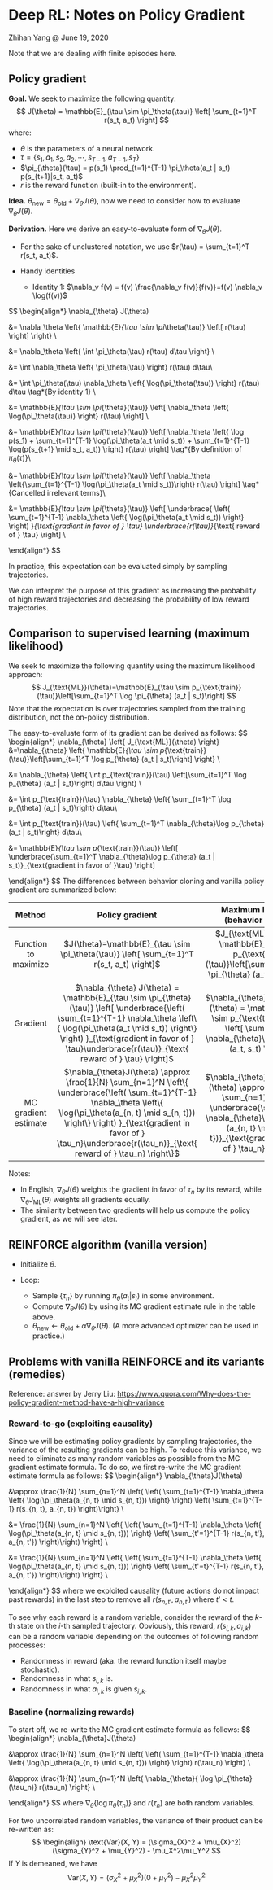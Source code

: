 # Deep RL: Notes on Policy Gradient

Zhihan Yang @ June 19, 2020

Note that we are dealing with finite episodes here.

## Policy gradient

**Goal.** We seek to maximize the following quantity:
$$
J(\theta) = \mathbb{E}_{\tau \sim \pi_\theta(\tau)} \left[ \sum_{t=1}^T r(s_t, a_t) \right]
$$
where:

- $\theta$ is the parameters of a neural network.
- $\tau = \{s_1, a_1, s_2, a_2, \cdots, s_{T-1}, a_{T-1}, s_T \}$
- $\pi_{\theta}(\tau) = p(s_1) \prod_{t=1}^{T-1} \pi_\theta(a_t | s_t) p(s_{t+1}|s_t, a_t)$
- $r$ is the reward function (built-in to the environment).

**Idea.** $\theta_{\text{new}} = \theta_{\text{old}} + \nabla_{\theta} J(\theta)$, now we need to consider how to evaluate $\nabla_{\theta} J(\theta)$.

**Derivation.** Here we derive an easy-to-evaluate form of $\nabla_{\theta} J(\theta)$. 

- For the sake of unclustered notation, we use $r(\tau) = \sum_{t=1}^T r(s_t, a_t)$.

- Handy identities
    - Identity 1: $\nabla_v f(v) = f(v) \frac{\nabla_v f(v)}{f(v)}=f(v) \nabla_v \log(f(v))$

$$
\begin{align*}
\nabla_{\theta} J(\theta) 

&= \nabla_\theta \left\{ \mathbb{E}_{\tau \sim \pi_\theta(\tau)} \left[ r(\tau) \right] \right\} \\

&= \nabla_\theta \left\{ \int \pi_\theta(\tau) r(\tau) d\tau \right\} \\

&= \int \nabla_\theta \left\{ \pi_\theta(\tau) \right\} r(\tau) d\tau\\

&= \int \pi_\theta(\tau) \nabla_\theta \left\{ \log(\pi_\theta(\tau)) \right\} r(\tau) d\tau \tag*{By identity 1} \\

&= \mathbb{E}_{\tau \sim \pi_{\theta}(\tau)} \left[ \nabla_\theta \left\{ \log(\pi_\theta(\tau)) \right\} r(\tau) \right] \\

&= \mathbb{E}_{\tau \sim \pi_{\theta}(\tau)} \left[ \nabla_\theta \left\{ \log p(s_1) + \sum_{t=1}^{T-1} \log(\pi_\theta(a_t \mid s_t)) + \sum_{t=1}^{T-1} \log(p(s_{t+1} \mid s_t, a_t)) \right\} r(\tau) \right] \tag*{By definition of $\pi_\theta(\tau)$}\\

&= \mathbb{E}_{\tau \sim \pi_{\theta}(\tau)} \left[ \nabla_\theta \left\{\sum_{t=1}^{T-1} \log(\pi_\theta(a_t \mid s_t))\right\} r(\tau) \right] \tag*{Cancelled irrelevant terms}\\

&= 
\mathbb{E}_{\tau \sim \pi_{\theta}(\tau)} \left[ 
\underbrace{
\left( \sum_{t=1}^{T-1} \nabla_\theta \left\{ \log(\pi_\theta(a_t \mid s_t)) \right\} \right) 
}_{\text{gradient in favor of } \tau}
\underbrace{r(\tau)}_{\text{ reward of } \tau} 
\right] \\

\end{align*}
$$

In practice, this expectation can be evaluated simply by sampling trajectories.

We can interpret the purpose of this gradient as increasing the probability of high reward trajectories and decreasing the probability of low reward trajectories.

## Comparison to supervised learning (maximum likelihood)

We seek to maximize the following quantity using the maximum likelihood approach:
$$
J_{\text{ML}}(\theta)=\mathbb{E}_{\tau \sim p_{\text{train}}(\tau)}\left[\sum_{t=1}^T \log \pi_{\theta} (a_t | s_t)\right]
$$
Note that the expectation is over trajectories sampled from the training distribution, not the on-policy distribution.

The easy-to-evaluate form of its gradient can be derived as follows: 
$$
\begin{align*}
\nabla_{\theta} \left\{ J_{\text{ML}}(\theta) \right\} &=\nabla_{\theta} \left\{ \mathbb{E}_{\tau \sim p_{\text{train}}(\tau)}\left[\sum_{t=1}^T \log p_{\theta} (a_t | s_t)\right]  \right\} \\

&= \nabla_{\theta} \left\{ \int p_{\text{train}}(\tau) \left[\sum_{t=1}^T \log p_{\theta} (a_t | s_t)\right] d\tau \right\} \\

&= \int  p_{\text{train}}(\tau) \nabla_{\theta} \left\{ \sum_{t=1}^T \log p_{\theta} (a_t | s_t)\right\} d\tau\\

&= \int  p_{\text{train}}(\tau) \left\{ \sum_{t=1}^T  \nabla_{\theta}\log p_{\theta} (a_t | s_t)\right\} d\tau\\

&= \mathbb{E}_{\tau \sim p_{\text{train}}(\tau)} \left[ 
\underbrace{\sum_{t=1}^T  \nabla_{\theta}\log p_{\theta} (a_t | s_t)}_{\text{gradient in favor of }\tau} 
\right]

\end{align*}
$$
The differences between behavior cloning and vanilla policy gradient are summarized below:

|        Method        |                       Policy gradient                        |            Maximum likelihood (behavior cloning)             |
| :------------------: | :----------------------------------------------------------: | :----------------------------------------------------------: |
| Function to maximize | $J(\theta)=\mathbb{E}_{\tau \sim \pi_\theta(\tau)} \left[ \sum_{t=1}^T r(s_t, a_t) \right]$ | $J_{\text{ML}}(\theta) = \mathbb{E}_{\tau \sim p_{\text{train}}(\tau)}\left[\sum_{t=1}^T \log \pi_{\theta} (a_t, s_t)\right]$ |
|       Gradient       | $\nabla_{\theta} J(\theta) = \mathbb{E}_{\tau \sim \pi_{\theta}(\tau)} \left[ \underbrace{\left( \sum_{t=1}^{T-1} \nabla_\theta \left\{ \log(\pi_\theta(a_t \mid s_t)) \right\} \right) }_{\text{gradient in favor of } \tau}\underbrace{r(\tau)}_{\text{ reward of } \tau} \right]$ | $\nabla_{\theta}J_{\text{ML}}(\theta) = \mathbb{E}_{\tau \sim p_{\text{train}}(\tau)} \left[ \sum_{t=1}^T \nabla_{\theta}\log p_{\theta} (a_t, s_t) \right]$ |
| MC gradient estimate | $\nabla_{\theta}J(\theta) \approx \frac{1}{N} \sum_{n=1}^N \left\{ \underbrace{\left( \sum_{t=1}^{T-1} \nabla_\theta \left\{ \log(\pi_\theta(a_{n, t} \mid s_{n, t})) \right\} \right) }_{\text{gradient in favor of } \tau_n}\underbrace{r(\tau_n)}_{\text{ reward of } \tau_n} \right\}$ | $\nabla_{\theta}J_{\text{ML}}(\theta) \approx \frac{1}{N} \sum_{n=1}^N \left\{ \underbrace{\sum_{t=1}^T \nabla_{\theta}\log p_{\theta} (a_{n, t} \mid s_{n, t})}_{\text{gradient in favor of } \tau_n} \right\}$ |

Notes:

- In English, $\nabla_{\theta} J(\theta)$ weights the gradient in favor of $\tau_n$ by its reward, while $\nabla_{\theta}J_{\text{ML}}(\theta)$ weights all gradients equally. 
- The similarity between two gradients will help us compute the policy gradient, as we will see later.

## REINFORCE algorithm (vanilla version)

- Initialize $\theta$. 

- Loop:
    - Sample $\{\tau_n\}$ by running $\pi_{\theta}(a_t|s_t)$ in some environment.
    - Compute $\nabla_{\theta}J(\theta)$ by using its MC gradient estimate rule in the table above.
    - $\theta_{\text{new}} \leftarrow \theta_{\text{old}} + \alpha \nabla_{\theta}J(\theta)$. (A more advanced optimizer can be used in practice.)

## Problems with vanilla REINFORCE and its variants (remedies)

Reference: answer by Jerry Liu: https://www.quora.com/Why-does-the-policy-gradient-method-have-a-high-variance

### Reward-to-go (exploiting causality)

Since we will be estimating policy gradients by sampling trajectories, the variance of the resulting gradients can be high. To reduce this variance, we need to eliminate as many random variables as possible from the MC gradient estimate formula. To do so, we first re-write the MC gradient estimate formula as follows:
$$
\begin{align*}
\nabla_{\theta}J(\theta) 

&\approx \frac{1}{N} \sum_{n=1}^N \left\{ \left( \sum_{t=1}^{T-1} \nabla_\theta \left\{ \log(\pi_\theta(a_{n, t} \mid s_{n, t})) \right\} \right) \left( \sum_{t=1}^{T-1} r(s_{n, t}, a_{n, t}) \right)\right\} \\

&= \frac{1}{N} \sum_{n=1}^N \left\{ \left( \sum_{t=1}^{T-1} \nabla_\theta \left\{ \log(\pi_\theta(a_{n, t} \mid s_{n, t})) \right\} \left( \sum_{t'=1}^{T-1} r(s_{n, t'}, a_{n, t'}) \right)\right) \right\} \\

&= \frac{1}{N} \sum_{n=1}^N \left\{ \left( \sum_{t=1}^{T-1} \nabla_\theta \left\{ \log(\pi_\theta(a_{n, t} \mid s_{n, t})) \right\} \left( \sum_{t'=t}^{T-1} r(s_{n, t'}, a_{n, t'}) \right)\right) \right\} \\

\end{align*}
$$
where we exploited causality (future actions do not impact past rewards) in the last step to remove all $r(s_{n, t’}, a_{n, t’})$ where $t’ < t$. 

To see why each reward is a random variable, consider the reward of the $k$-th state on the $i$-th sampled trajectory. Obviously, this reward, $r(s_{i, k}, a_{i, k})$ can be a random variable depending on the outcomes of following random processes:

- Randomness in reward (aka. the reward function itself maybe stochastic).
- Randomness in what $s_{i, k}$ is.
- Randomness in what $a_{i, k}$ is given $s_{i, k}$.

 ### Baseline (normalizing rewards)

To start off, we re-write the MC gradient estimate formula as follows:
$$
\begin{align*}
\nabla_{\theta}J(\theta) 

&\approx \frac{1}{N} \sum_{n=1}^N \left\{ \left( \sum_{t=1}^{T-1} \nabla_\theta \left\{ \log(\pi_\theta(a_{n, t} \mid s_{n, t})) \right\} \right) r(\tau_n) \right\} \\

&\approx \frac{1}{N} \sum_{n=1}^N \left\{ \nabla_{\theta}\{ \log \pi_{\theta} (\tau_n)\} r(\tau_n) \right\} \\

\end{align*}
$$
where $\nabla_{\theta}\{ \log \pi_{\theta} (\tau_n)\}$ and $r(\tau_n)$ are both random variables.

For two uncorrelated random variables, the variance of their product can be re-written as:
$$
\begin{align}
\text{Var}(X, Y) 
= (\sigma_{X}^2 + \mu_{X}^2)(\sigma_{Y}^2 + \mu_{Y}^2) - \mu_X^2\mu_Y^2
$$
If $Y$ is demeaned, we have
$$
\text{Var}(X, Y) = (\sigma_{X}^2 + \mu_{X}^2)(0 + \mu_{Y}^2) - \mu_X^2\mu_Y^2
$$
